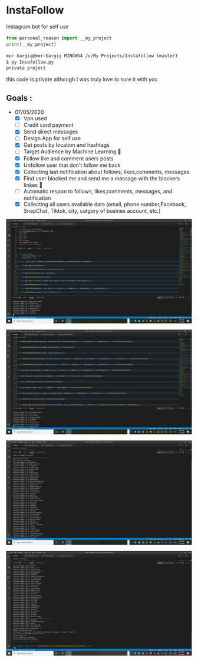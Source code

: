 # InstaFollow

Instagram bot for self use
```python
from personal_reason import __my_project
print(__my_project)
```
```bash
mor bargig@mor-bargig MINGW64 /c/My Projects/Instafollow (master)
$ py Insafollow.py
private project 
```

this code is private although I was truly love to sure it with you

## Goals :    
- 07/05/2020
    - [X] Vpn used 
    - [ ] Credit card payment
    - [X] Send direct messages 
    - [ ] Design App for self use 
    - [X] Get posts by location and hashtags 
    - [ ] Target Audience by Machine Learning 🎯 
    - [X] Follow like and comment users posts 
    - [X] Unfollow user that don't follow me back
    - [X] Collecting last notification about follows, likes,comments, messages
    - [X] Find user blocked me and send me a massage with the blockers linkes 🔗
    - [ ] Automatic respon to follows, likes,comments, messages, and notification 
    - [X] Collecting all users available data (email, phone number,Facebook, SnapChat, Tiktok, city, catgory of busines account, etc.)     

![alt text](https://raw.githubusercontent.com/morbargig/InstaFollow/master/photos/Screenshot%20(68).png)

![alt text](https://raw.githubusercontent.com/morbargig/InstaFollow/master/photos/Screenshot%20(70).png)

![alt text](https://raw.githubusercontent.com/morbargig/InstaFollow/master/photos/Screenshot%20(71).png)

![alt text](https://raw.githubusercontent.com/morbargig/InstaFollow/master/photos/Screenshot%20(73).png)


